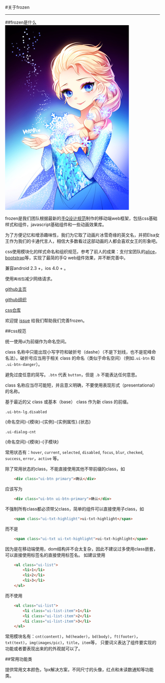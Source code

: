 #关于frozen

---


##frozen是什么
<img src="../static/elsa.jpg">

frozen是我们团队根据最新的[手Q设计规范]()制作的移动端web框架，包括css基础样式和组件，javascript基础组件和一些动画效果库。

为了方便记忆和增添趣味性，我们为它取了动画片冰雪奇缘的英文名，并把Elsa女王作为我们的卡通代言人，相信大多数看过这部动画的人都会喜欢女王的形象吧。

css使用模块化的样式命名和组织规范，参考了前人的成果：支付宝团队的[alice](http://aliceui.org/)，[bootstrap](http://getbootstrap.com/)等，实现了最简的手Q web组件效果，并不断完善中。

兼容android 2.3 +，ios 4.0 + 。
	
使用`离线包`减少网络请求。

[github主页](https://github.com/frozenui/frozenui)

[github组织](https://github.com/frozenui)

[css仓库](https://github.com/frozenui/baseui)

欢迎提 [issue](https://github.com/frozenui/frozenui/issues) 给我们帮助我们完善frozen。

##css规范

统一使用ui为前缀作为命名空间。


class 名称中只能出现小写字符和破折号（dashe）（不是下划线，也不是驼峰命名法）。破折号应当用于相关 class 的命名（类似于命名空间）（例如`.ui-btn` 和 `.ui-btn-danger`）。

避免过度任意的简写。`.btn` 代表 `button`，但是 `.b` 不能表达任何意思。

class 名称应当尽可能短，并且意义明确，不要使用表现形式（presentational）的名称。

基于最近的父 class 或基本（base） class 作为新 class 的前缀。

`.ui-btn-lg.disabled `

{命名空间}-{模块}-{实例}-{实例属性}.{状态}

`.ui-dialog-cnt` 


{命名空间}-{模块}-{子模块}

常用状态有：`hover`, `current`, `selected`, `disabled`, `focus`, `blur`, `checked`, `success`, `error`，`active` 等。


除了常用状态的class，不能直接使用其他不带前缀的class，如

````html
	<div class="ui-btn primary">确认</div>
````
应该写为

````html
	<div class="ui-btn ui-btn-primary">确认</div>
````
不强制所有class都必须带父class，简单的组件可以直接使用子class，如


````html
	<span class="ui-txt-highlight">ui-txt-highlight</span>
````
	
而不是

````html
	<span class="ui-txt ui-txt-highlight">ui-txt-highlight</span>
````

因为是在移动端使用，dom结构并不会太复杂，因此不建议过多使用class嵌套，可以直接使用标签名的直接使用标签名。
如建议使用

````html
	<ul class="ui-list">
		<li>1</li>
		<li>2</li>
		<li>3</li>
	</ul>
````
	
而不使用

````html
	<ul class="ui-list">
		<li class="ui-list-item">1</li>
		<li class="ui-list-item">2</li>
		<li class="ui-list-item">3</li>
	</ul>
````

常用模块名有：`cnt(content)`，`hd(header)`，`bd(body)`，`ft(footer)`，`txt(text)`，`img(images/pic)`，`title`，`item`等， 只要词义表达了组件要实现的功能或者要表现出来的的外观就可以了。



##常用功能类

提供常用文本颜色，1px解决方案，不同尺寸的头像，红点和未读数通知等功能类。



